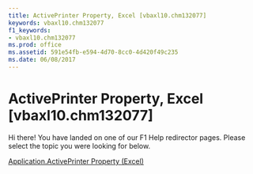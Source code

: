 ```yaml
---
title: ActivePrinter Property, Excel [vbaxl10.chm132077]
keywords: vbaxl10.chm132077
f1_keywords:
- vbaxl10.chm132077
ms.prod: office
ms.assetid: 591e54fb-e594-4d70-8cc0-4d420f49c235
ms.date: 06/08/2017
---
```



# ActivePrinter Property, Excel [vbaxl10.chm132077]

Hi there! You have landed on one of our F1 Help redirector pages. Please select the topic you were looking for below.

[Application.ActivePrinter Property (Excel)](http://msdn.microsoft.com/library/72c4a525-27ab-f109-64d3-bcc7a12df505%28Office.15%29.aspx)

